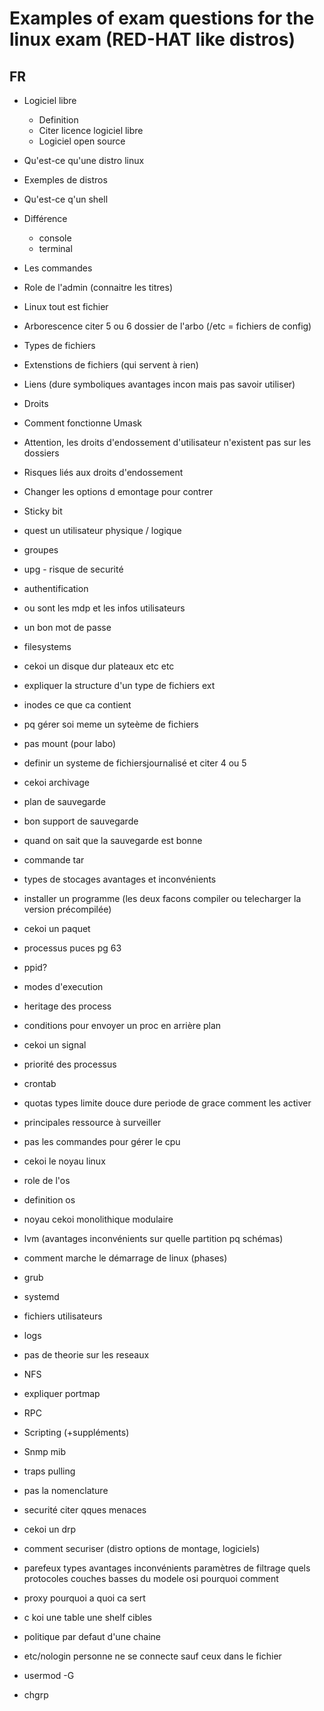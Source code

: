 # Examples of exam questions for the linux exam (RED-HAT like distros)

## FR

* Logiciel libre
    * Definition
    * Citer licence logiciel libre
    * Logiciel open source

* Qu'est-ce qu'une distro linux

* Exemples de distros

* Qu'est-ce q'un shell 

* Différence 
    * console 
    * terminal

* Les commandes

* Role de l'admin (connaitre les titres)

* Linux tout est fichier 

* Arborescence citer 5 ou 6 dossier de l'arbo (/etc = fichiers de config)

* Types de fichiers 

* Extenstions de fichiers (qui servent à rien)

* Liens (dure symboliques avantages incon mais pas savoir utiliser)

* Droits

* Comment fonctionne Umask

* Attention, les droits d'endossement d'utilisateur n'existent pas sur les dossiers

* Risques liés aux droits d'endossement

* Changer les options d emontage pour contrer

* Sticky bit

* quest un utilisateur physique / logique

* groupes

* upg - risque de securité

* authentification

* ou sont les mdp et les infos utilisateurs

* un bon mot de passe

* filesystems

* cekoi un disque dur plateaux etc etc

* expliquer la structure d'un type de fichiers ext

* inodes ce que ca contient

* pq gérer soi meme un syteème de fichiers

* pas mount (pour labo)

* definir un systeme de fichiersjournalisé et citer 4 ou 5

* cekoi archivage

* plan de sauvegarde

* bon support de sauvegarde

* quand on sait que la sauvegarde est bonne

* commande tar

* types de stocages avantages et inconvénients

* installer un programme (les deux facons compiler ou telecharger la version précompilée)

* cekoi un paquet

* processus puces pg 63

* ppid?

* modes d'execution 

* heritage des process
* conditions pour envoyer un proc en arrière plan

* cekoi un signal 

* priorité des processus

* crontab

* quotas types limite douce dure periode de grace comment les activer 

* principales ressource à surveiller

* pas les commandes pour gérer le cpu

* cekoi le noyau linux 

* role de l'os 

* definition os

* noyau cekoi monolithique modulaire

* lvm (avantages inconvénients sur quelle partition pq schémas)

* comment marche le démarrage de linux (phases)

* grub

* systemd

* fichiers utilisateurs 

* logs 

* pas de theorie sur les reseaux

* NFS

* expliquer portmap

* RPC

* Scripting (+suppléments)

* Snmp mib 

* traps pulling

* pas la nomenclature

* securité citer qques menaces

* cekoi un drp

* comment securiser (distro options de montage, logiciels)

* parefeux types avantages inconvénients paramètres de filtrage quels protocoles couches basses du modele osi pourquoi comment 

* proxy pourquoi a quoi ca sert

* c koi une table une shelf cibles

* politique par defaut d'une chaine 

* etc/nologin personne ne se connecte sauf ceux dans le fichier

* usermod -G

* chgrp 

